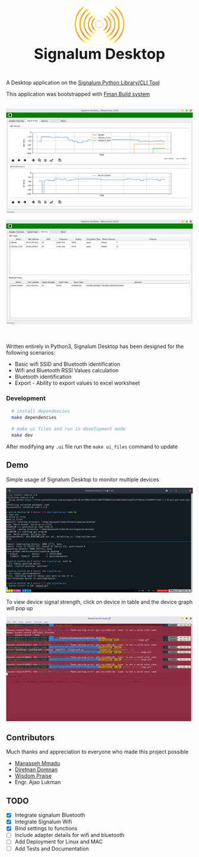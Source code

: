 <p align="center">
  <img src="src/main/resources/base/signalum.png" height="100" /><br/>
  <span> <b style="font-size: 40px;">Signalum Desktop</b></span>
</p>
<br>


A Desktop application on the <a href="https://github.com/bisoncorps/signalum" title="Signalum Library/CLI Tool">Signalum Python Library/CLI Tool</a>

This application was bootstrapped with <a href="https://github.com/mherrmann/fbs" title="fbs">Fman Build system</a>
<br> <br>

![Signal-Graph](assets/signal-graph.png)

![Devices](assets/devices.png)

<br><br>
Written entirely in Python3, Signalum Desktop has been designed for the following scenarios:

- Basic wifi SSID and Bluetooth identification
- Wifi and Bluetooth RSSI Values calculation
- Bluetooth identification
- Export - Ability to export values to excel worksheet



### Development

```bash
  # install dependencies
  make dependencies
```

```bash
  # make ui files and run in development mode
  make dev
```

After modifying any `.ui` file run the `make ui_files` command to update

## Demo

Simple usage of Signalum Desktop to monitor multiple devices

![Demo](assets/output.gif)

To view device signal strength, click on device in table and the device graph will pop up <br/>

![Individual device demo](assets/range.gif)

## Contributors

Much thanks and appreciation to everyone who made this project possible

- [Manasseh Mmadu](https://mensaah.github.io)
- [Diretnan Domnan](https://diretnandomnan.webnode.com)
- [Wisdom Praise](https://github.com/wizzywit)
- Engr. Ajao Lukman

## TODO

- [x] Integrate signalum Bluetooth
- [x] Integrate Signalum Wifi
- [x] Bind settings to functions
- [ ] Include adapter details for wifi and bluetooth
- [ ] Add Deployment for Linux and MAC
- [ ] Add Tests and Documentation
